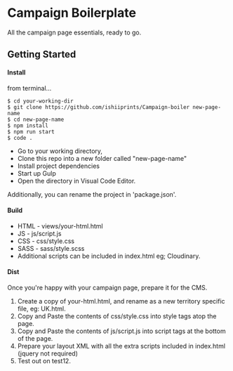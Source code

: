 # Campaign Boilerplate

All the campaign page essentials, ready to go.

## Getting Started

#### Install

from terminal...

```
$ cd your-working-dir
$ git clone https://github.com/ishiiprints/Campaign-boiler new-page-name
$ cd new-page-name
$ npm install
$ npm run start
$ code .
```

* Go to your working directory,
* Clone this repo into a new folder called "new-page-name"
* Install project dependencies
* Start up Gulp
* Open the directory in Visual Code Editor.

Additionally, you can rename the project in 'package.json'.

#### Build

* HTML - views/your-html.html
* JS - js/script.js
* CSS - css/style.css
* SASS - sass/style.scss
* Additional scripts can be included in index.html eg; Cloudinary.

#### Dist

Once you're happy with your campaign page, prepare it for the CMS.

1.  Create a copy of your-html.html, and rename as a new territory specific file, eg: UK.html.
2.  Copy and Paste the contents of css/style.css into style tags atop the page.
3.  Copy and Paste the contents of js/script.js into script tags at the bottom of the page.
4.  Prepare your layout XML with all the extra scripts included in index.html (jquery not required)
5.  Test out on test12.

